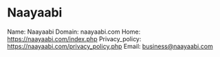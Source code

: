 
# Naayaabi 

Name: Naayaabi 
Domain: naayaabi.com
Home: https://naayaabi.com/index.php
Privacy_policy: https://naayaabi.com/privacy_policy.php
Email: business@naayaabi.com
